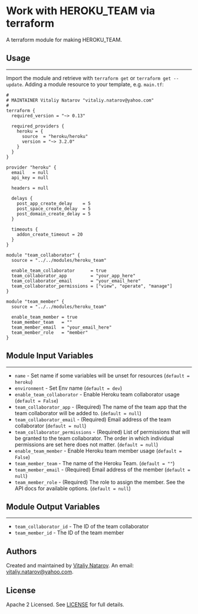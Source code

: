 # Work with HEROKU_TEAM via terraform

A terraform module for making HEROKU_TEAM.


## Usage
----------------------
Import the module and retrieve with ```terraform get``` or ```terraform get --update```. Adding a module resource to your template, e.g. `main.tf`:

```
#
# MAINTAINER Vitaliy Natarov "vitaliy.natarov@yahoo.com"
#
terraform {
  required_version = "~> 0.13"

  required_providers {
    heroku = {
      source  = "heroku/heroku"
      version = "~> 3.2.0"
    }
  }
}

provider "heroku" {
  email   = null
  api_key = null

  headers = null

  delays {
    post_app_create_delay    = 5
    post_space_create_delay  = 5
    post_domain_create_delay = 5
  }

  timeouts {
    addon_create_timeout = 20
  }
}

module "team_collaborator" {
  source = "../../modules/heroku_team"

  enable_team_collaborator      = true
  team_collaborator_app         = "your_app_here"
  team_collaborator_email       = "your_email_here"
  team_collaborator_permissions = ["view", "operate", "manage"]
}

module "team_member" {
  source = "../../modules/heroku_team"

  enable_team_member = true
  team_member_team   = ""
  team_member_email  = "your_email_here"
  team_member_role   = "member"
}
```

## Module Input Variables
----------------------
- `name` - Set name if some variables will be unset for resources (`default = heroku`)
- `environment` - Set Env name (`default = dev`)
- `enable_team_collaborator` - Enable Heroku team collaborator usage (`default = False`)
- `team_collaborator_app` - (Required) The name of the team app that the team collaborator will be added to. (`default = null`)
- `team_collaborator_email` - (Required) Email address of the team collaborator (`default = null`)
- `team_collaborator_permissions` - (Required) List of permissions that will be granted to the team collaborator. The order in which individual permissions are set here does not matter. (`default = null`)
- `enable_team_member` - Enable Heroku team member usage (`default = False`)
- `team_member_team` - The name of the Heroku Team. (`default = ""`)
- `team_member_email` - (Required) Email address of the member (`default = null`)
- `team_member_role` - (Required) The role to assign the member. See the API docs for available options. (`default = null`)

## Module Output Variables
----------------------
- `team_collaborator_id` - The ID of the team collaborator
- `team_member_id` - The ID of the team member


## Authors

Created and maintained by [Vitaliy Natarov](https://github.com/SebastianUA). An email: [vitaliy.natarov@yahoo.com](vitaliy.natarov@yahoo.com).

## License

Apache 2 Licensed. See [LICENSE](https://github.com/SebastianUA/terraform/blob/master/LICENSE) for full details.
